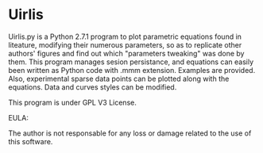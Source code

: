# Uirlis

Uirlis.py is a Python 2.7.1 program to plot parametric equations found in liteature, modifying their numerous parameters, so as to replicate other authors' figures and find out which "parameters tweaking" was done by them.
This program manages sesion persistance, and equations can easily been written as Python code with .mmm extension. Examples are provided.
Also, experimental sparse data points can be plotted along with the equations. Data and curves styles can be modified.

This program is under GPL V3 License.

EULA:

The author is not responsable for any loss or damage related to the use of this software. 
